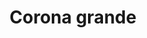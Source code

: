 ---
title: Corona grande
date: 
draft: false

# descripcion
description : Corona grande

materials: Plata 925

color: Plateado

dimensions: 2cm x 2cm

code: 02-14-0167

type: "Dijes"

categories: []

price: $5.320,00

price_eftvo: $4.520,00

# Images
# first image will be shown in the product page
images:
  # - image: "images/path_to_image"
  # La ubicacion de las imagenes es imagenes/Dijes/Dijes.Plata/02-14-0167-corona-grande
  - image: "./images/dijes/plata/02-14-0167-corona-grande.JPG"
---
